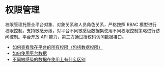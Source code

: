 

# 权限管理

权限管理托管全平台对象、对象关系和人员角色关系，严格按照 RBAC 模型进行权限控制。支持敏感分级，对平台不同敏感级数据集使用不同权限控制策略进行访问控制。平台开放 API 能力，第三方通过授权码访问数据接口。

- [如何查看我在平台的所有权限（包括数据权限）](./permission.md)
- [如何使用平台数据](./data.md)
- [不同敏感级的数据在使用上有什么区别](./sensitivity.md)


